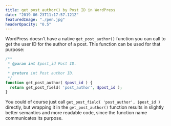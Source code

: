 ```yaml
---
title: get_post_author() by Post ID in WordPress
date: "2019-06-23T11:17:57.121Z"
featuredImage: "./pen.jpg"
headerOpacity: "0.5"
---
```


WordPress doesn't have a native `get_post_author()` function you can call to get the user ID for the author of a post. This function can be used for that purpose:

```php
/**
 * @param int $post_id Post ID.
 *
 * @return int Post author ID.
 */
function get_post_author( $post_id ) {
  return get_post_field( 'post_author', $post_id );
}
```

You could of course just call `get_post_field( 'post_author', $post_id )` directly, but wrapping it in the `get_post_author()` function results in slightly better semantics and more readable code, since the function name communicates its purpose.
